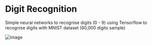 # Digit Recognition

Simple neural networks to recognise digits (0 - 9) using Tensorflow to recognise digits with MNIST dataset (60,000 digits sample)

![image](https://user-images.githubusercontent.com/111187020/191272722-323f325c-ac00-41d3-a7a4-4cbc5337847c.png)




